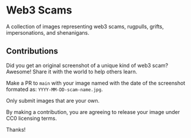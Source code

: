 # Web3 Scams

A collection of images representing web3 scams, rugpulls, grifts, impersonations, and shenanigans. 

## Contributions

Did you get an original screenshot of a unique kind of web3 scam? Awesome! Share it with the world to help others learn. 

Make a PR to `main` with your image named with the date of the screenshot formated as: `YYYY-MM-DD-scam-name.jpg`.

Only submit images that are your own. 

By making a contribution, you are agreeing to release your image under CC0 licensing terms. 

Thanks! 
